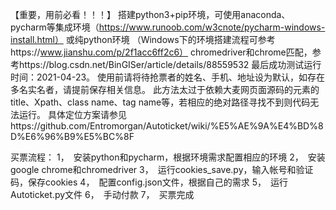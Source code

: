【重要，用前必看！！！】
搭建python3+pip环境，可使用anaconda、pycharm等集成环境（https://www.runoob.com/w3cnote/pycharm-windows-install.html）
或纯python环境 （Windows下的环境搭建流程可参考https://www.jianshu.com/p/2f1acc6ff2c6）
chromedriver和chrome匹配，参考https://blog.csdn.net/BinGISer/article/details/88559532
最后成功测试运行时间：2021-04-23。
使用前请将待抢票者的姓名、手机、地址设为默认，如存在多名实名者，请提前保存相关信息。
此方法太过于依赖大麦网页面源码的元素的title、Xpath、class name、tag name等，若相应的绝对路径寻找不到则代码无法运行。
具体定位方案请参见https://github.com/Entromorgan/Autoticket/wiki/%E5%AE%9A%E4%BD%8D%E6%96%B9%E5%BC%8F

买票流程：
1，　安装python和pycharm，根据环境需求配置相应的环境
2，　安装google chrome和chromedriver
3，　运行cookies_save.py，输入帐号和验证码，保存cookies
4，　配置config.json文件，根据自己的需求
5，　运行Autoticket.py文件
6，　手动付款
7，　买票完成
